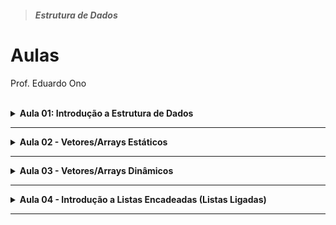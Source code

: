 > ##### Estrutura de Dados

# Aulas

Prof. Eduardo Ono

<br>

<details id="aula-01">
  <summary>
    <strong>Aula 01: Introdução a Estrutura de Dados</strong>
  </summary>
  <section markdown="1">
  <hr>

  * ## Conceitos

    * [Overview](../conteudo/00-overview/)

  * ## Criando o Ambiente de Desenvolvimento

    * [Compilador GCC](https://github.com/eduardo-ono/Introducao-a-Programacao/tree/master/conteudo/01-ambiente-de-desenvolvimento#compilador-tdm-gcc)

    * [Editor Microsoft Visual Studio Code (VS Code)](https://github.com/eduardo-ono/Introducao-a-Programacao/tree/master/conteudo/01-ambiente-de-desenvolvimento#microsoft-visual-studio-code-vs-code)

  </section>
</details>

---

<details id="aula-02">
  <summary>
    <strong>Aula 02 - Vetores/Arrays Estáticos</strong>
  </summary>
  <section markdown="1">

  </section>
</details>

---

<details id="aula-03">
  <summary>
    <strong>Aula 03 - Vetores/Arrays Dinâmicos</strong>
  </summary>
  <section markdown="1">

  * Função realloc() e free()

  * Programa `proj-crud-paciente.c`

  </section>
</details>

---

<details id="aula-04">
  <summary>
    <strong>Aula 04 - Introdução a Listas Encadeadas (Listas Ligadas)</strong>
  </summary>
  <section markdown="1">

  </section>
</details>

---

<br>
